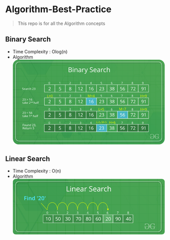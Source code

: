 # Algorithm-Best-Practice

> This repo is for all the Algorithm concepts

## Binary Search

- Time Complexity : Olog(n)
- Algorithm
  ![image](https://github.com/developersview/Algorithm-Best-Practice/blob/master/Images/BinarySearch.png)

## Linear Search

- Time Complexity : O(n)
- Algorithm
  ![image](https://github.com/developersview/Algorithm-Best-Practice/blob/master/Images/Linear-Search.png)
